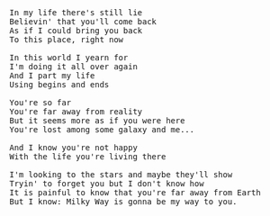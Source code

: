 <pre>
In my life there's still lie
Believin' that you'll come back
As if I could bring you back
To this place, right now

In this world I yearn for
I'm doing it all over again
And I part my life
Using begins and ends

You're so far
You're far away from reality
But it seems more as if you were here
You're lost among some galaxy and me...

And I know you're not happy
With the life you're living there

I'm looking to the stars and maybe they'll show
Tryin' to forget you but I don't know how
It is painful to know that you're far away from Earth
But I know: Milky Way is gonna be my way to you.
</pre>
